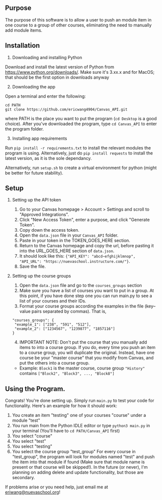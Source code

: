 ## Purpose
The purpose of this software is to allow a user to push an module item in one course to a group of other courses, eliminating the need to manually add module items. 

## Installation
1. Downloading and installing Python

Download and install the latest version of Python from https://www.python.org/downloads/. Make sure it's 3.xx.x and for MacOS; that should be the first option in downloads anyway

2. Downloading the app

Open a terminal and enter the following:
```
cd PATH
git clone https://github.com/ericwang4904/Canvas_API.git
```
where PATH is the place you want to put the program (`cd Desktop` is a good choice). After you've downloaded the program, type
`cd Canvas_API` to enter the program folder.

3. Installing app requirements

Run `pip install -r requirements.txt` to install the relevant modules the program is using. Alternatively, just do `pip install requests` to install the latest version, as it is the sole dependancy.

Alternatively, run `setup.sh` to create a virtual environment for python (might be better for future stability).

## Setup
1. Setting up the API token
   1. Go to your Canvas homepage > Account > Settings and scroll to "Approved Integrations".
   2. Click "New Access Token", enter a purpose, and click "Generate Token".
   3. Copy down the access token.
   4. Open the `data.json` file in your `Canvas_API` folder.
   5. Paste in your token in the TOKEN_GOES_HERE section.
   6. Return to the Canvas homepage and copy the url, before pasting it into the URL_GOES_HERE section of `data.json`.
   7. It should look like this: `{"API_KEY": "abcd~efghijklmnop", "API_URL": "https://nuevaschool.instructure.com/"}`.
   8. Save the file.

2. Setting up the course groups
   1. Open the `data.json` file and go to the `courses_groups` section
   2. Make sure you have a list of courses you want to put in a group. At this point, if you have done step one you can run main.py to see a list of your courses and their IDs.
   3. Format your course groups according the examples in the file (key–value pairs separated by commas). That is,
   ```
   "courses_groups": {
    "example_1": ["238", "591", "512"],
    "example_2": ["1234567", "1239877", "1857116"]
   }
   ```
   4. IMPORTANT NOTE: Don't put the course that you manually add items to into a course group. If you do, every time you push an item to a course group, you will duplicate the original. Instead, have one course be your "master course" that you modify from Canvas, and put the others into a course group.
   - Example: `Block1` is the master course, course group `"History"` contains `["Block2", "Block3", ..., "Block8"]`

## Using the Program.
Congrats! You're done setting up. Simply run `main.py` to test your code for functionality. Here's an example for how it should work:
1. You create an item "testing" one of your courses "course" under a module "test"
2. You run main from the Python IDLE editor or type `python3 main.py` in your terminal (You'll have to `cd PATH/Canvas_API` first)
3. You select "course"
4. You select "test"
5. You select "testing"
6. You select the course group "test_group"
For every course in "test_group", the program will look for modules named "test" and push the item into that module if found (Make sure that module name is present or that course will be skipped!). In the future (or never), I'm planning on adding delete and update functionality, but those are secondary.

If problems arise or you need help, just email me at eriwang@nuevaschool.org!


